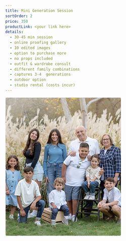 ```yaml
---
title: Mini Generation Session
sortOrder: 2
price: 350
productLink: <your link here>
details:
  - 30-45 min session
  - online proofing gallery
  - 10 edited images
  - option to purchase more
  - no props included
  - outfit & wardrobe consult
  - different family combinations
  - captures 3-4  generations
  - outdoor option
  - studio rental (costs incur)
---
```


![Mini Generation Package](../../assets/miniGenerationPackage.png)
